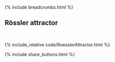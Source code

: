 {% include breadcrumbs.html %}

## Rössler attractor
<div class="header_line"><br/></div>

{% include_relative code/RoesslerAttractor.html %}

<p style="clear: both;"></p>

{% include share_buttons.html %}